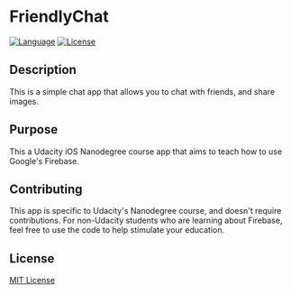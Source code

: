 # FriendlyChat

[![Language](http://img.shields.io/badge/language-swift-brightgreen.svg?style=flat)](https://developer.apple.com/swift)
[![License](https://img.shields.io/github/license/mashape/apistatus.svg)](license.md)

## Description

This is a simple chat app that allows you to chat with friends, and share images.

## Purpose

This a Udacity iOS Nanodegree course app that aims to teach how to use Google's Firebase.

## Contributing

This app is specific to Udacity's Nanodegree course, and doesn't require contributions.  For non-Udacity students who are learning about Firebase, feel free to use the code to help stimulate your education.

## License
[MIT License](license.md)
